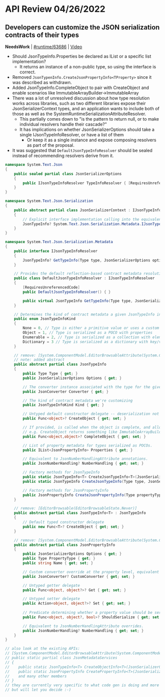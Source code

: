 # API Review 04/26/2022

## Developers can customize the JSON serialization contracts of their types

**NeedsWork** | [#runtime/63686](https://github.com/dotnet/runtime/issues/63686#issuecomment-1110143405) | [Video](https://www.youtube.com/watch?v=zXzxA5Ygzlo&t=0h0m0s)


* Should JsonTypeInfo.Properties be declared as IList or a specific list implementation?
  * It returns an instance of a non-public type, so using the interface is correct.
* Removed `JsonTypenInfo.CreateJsonPropertyInfo<TProperty>` since it was described as withdrawn.
* Added JsonTypeInfo.CompleteObject to pair with CreateObject and enable scenarios like ImmutableArrayBuilder->ImmutableArray
* There was a lot of unresolved discussion about how type resolution works across libraries,
  such as two different libraries expose their JsonSerializerContext types, and an application wants to include both of those
  as well as the SystemRuntimeSerializationAttributeResolver.
  * This partially comes down to "is the pattern to return null, or to make individual resolvers handle their cascade?"
  * It has implications on whether JsonSerializerOptions should take a single IJsonTypeInfoResolver, or have a list of them
    * Or keep it as a single instance and expose composing resolvers as part of the proposal.
* It was suggested that `DefaultJsonTypeInfoResolver` should be sealed instead of recommending resolvers derive from it.

```C#
namespace System.Text.Json 
{
    public sealed partial class JsonSerializerOptions
    {
        public IJsonTypeInfoResolver TypeInfoResolver { [RequiresUnreferencedCode] get; set; }
    }
}

namespace System.Text.Json.Serialization 
{
    public abstract partial class JsonSerializerContext : IJsonTypeInfoResolver
    {
        // Explicit interface implementation calling into the equivalent JsonSerializerContext abstract method
        JsonTypeInfo? System.Text.Json.Serialization.Metadata.IJsonTypeInfoResolver.GetTypeInfo(Type type, JsonSerializerOptions options);
    }
}

namespace System.Text.Json.Serialization.Metadata 
{
    public interface IJsonTypeInfoResolver
    {
        JsonTypeInfo? GetTypeInfo(Type type, JsonSerializerOptions options);
    }

    // Provides the default reflection-based contract metadata resolution
    public class DefaultJsonTypeInfoResolver : IJsonTypeInfoResolver
    {
        [RequiresUnreferencedCode]
        public DefaultJsonTypeInfoResolver() { }

        public virtual JsonTypeInfo GetTypeInfo(Type type, JsonSerializerOptions options);
    }

    // Determines the kind of contract metadata a given JsonTypeInfo instance is customizing
    public enum JsonTypeInfoKind
    {
        None = 0, // Type is either a primitive value or uses a custom converter -- contract metadata does not apply here.
        Object = 1, // Type is serialized as a POCO with properties
        Enumerable = 2, // Type is serialized as a collection with elements
        Dictionary = 3 // Type is serialized as a dictionary with key/value pair entries
    }

    // remove: [System.ComponentModel.EditorBrowsableAttribute(System.ComponentModel.EditorBrowsableState.Never)]
    // note: added abstract
    public abstract partial class JsonTypeInfo
    {
        public Type Type { get; }
        public JsonSerializerOptions Options { get; }

        // The converter instance associated with the type for the given options instance -- this cannot be changed.
        public JsonConverter Converter { get; }

        // The kind of contract metadata we're customizing
        public JsonTypeInfoKind Kind { get; }

        // Untyped default constructor delegate -- deserialization not supported if set to null.
        public Func<object>? CreateObject { get; set; }

        // If provided, is called when the object is complete, and allows for changing the type of the object,
        // e.g. CreateObject returns something like ImmutableArrayBuilder, CompleteObject returns the built ImmutableArray.
        public Func<object,object>? CompleteObject { get; set; }

        // List of property metadata for types serialized as POCOs.
        public IList<JsonPropertyInfo> Properties { get; }

        // Equivalent to JsonNumberHandlingAttribute annotations.
        public JsonNumberHandling? NumberHandling { get; set; }

        // Factory methods for JsonTypeInfo
        public static JsonTypeInfo<T> CreateJsonTypeInfo<Τ>(JsonSerializerOptions options) { }
        public static JsonTypeInfo CreateJsonTypeInfo(Type type, JsonSerializerOptions options) { }

        // Factory methods for JsonPropertyInfo
        public JsonPropertyInfo CreateJsonPropertyInfo(Type propertyType, string name) { }
    }

    // remove: [EditorBrowsable(EditorBrowsableState.Never)]
    public abstract partial class JsonTypeInfo<T> : JsonTypeInfo
    {
        // Default typed constructor delegate
        public new Func<T>? CreateObject { get; set; }
    }

    // remove: [System.ComponentModel.EditorBrowsableAttribute(System.ComponentModel.EditorBrowsableState.Never)]
    public abstract partial class JsonPropertyInfo
    {
        public JsonSerializerOptions Options { get; }
        public Type PropertyType { get; }
        public string Name { get; set; }

        // Custom converter override at the property level, equivalent to `JsonConverterAttribute` annotation.
        public JsonConverter? CustomConverter { get; set; }

        // Untyped getter delegate
        public Func<object, object?>? Get { get; set; }

        // Untyped setter delegate
        public Action<object, object?>? Set { get; set; }
    
        // Predicate determining whether a property value should be serialized
        public Func<object, object?, bool>? ShouldSerialize { get; set; }

        // Equivalent to JsonNumberHandlingAttribute overrides.
        public JsonNumberHandling? NumberHandling { get; set; }
    }
}

// also look at the existing APIs:
// [System.ComponentModel.EditorBrowsableAttribute(System.ComponentModel.EditorBrowsableState.Never)]
// public static partial class JsonMetadataServices
// {
//    public static JsonTypeInfo<T> CreateObjectInfo<T>(JsonSerializerOptions options, JsonObjectInfoValues<T> objectInfo) where T : notnull { throw null; }
//    public static JsonPropertyInfo CreatePropertyInfo<T>(JsonSerializerOptions options, JsonPropertyInfoValues<T> propertyInfo) { throw null; }
//    and many other members
// }
// they are currently very specific to what code gen is doing and more complicated than they should be, at least in GRPC scenario only what is proposed above is sufficient
// but will let you decide :-)
```
